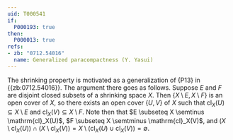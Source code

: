 ```yaml
---
uid: T000541
if:
  P000193: true
then:
  P000013: true
refs:
- zb: "0712.54016"
  name: Generalized paracompactness (Y. Yasui)
---
```


The shrinking property is motivated as a generalization of {P13} in {{zb:0712.54016}}. The argument there goes as follows. Suppose $E$ and $F$ are disjoint closed subsets of a shrinking space $X$. Then $\{ X \setminus E , X \setminus F\}$ is an open cover of $X$, so there exists an open cover $\{U, V\}$ of $X$ such that $\mathrm{cl}_X(U) \subseteq X \setminus E$ and $\mathrm{cl}_X(V) \subseteq X \setminus F$. Note then that $E \subseteq X \semtinus \mathrm{cl}_X(U)$, $F \subseteq X \semtminus \mathrm{cl}_X(V)$, and $\left( X \setminus \mathrm{cl}_X(U) \right) \cap \left( X \setminus \mathrm{cl}_X(V) \right) = X \setminus \left( \mathrm{cl}_X(U) \cup \mathrm{cl}_X(V) \right) = \emptyset$.